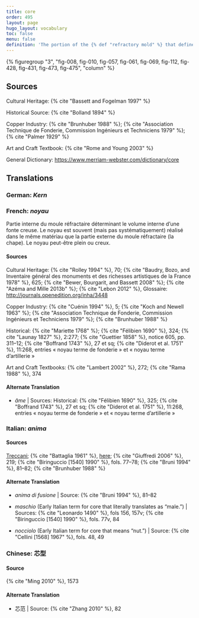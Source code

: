```yaml
---
title: core
order: 495
layout: page
hugo_layout: vocabulary
toc: false
menu: false
definition: 'The portion of the {% def "refractory mold" %} that defines the internal space in a hollow bronze sculpture. It may be formed in a variety of ways and is usually (but not always) made of similar material as that used for the outer portion of the mold. The term is also used as shorthand to refer to the material it is made of. A core is generally solid but may be hollow (see [GI§2.1.1](#GI§2.1.1)).'
---
```


{% figuregroup "3", "fig-008, fig-010, fig-057, fig-061, fig-069, fig-112, fig-428, fig-431, fig-473, fig-475", "column" %}

## Sources

Cultural Heritage: {% cite "Bassett and Fogelman 1997" %}

Historical Source: {% cite "Bolland 1894" %}

Copper Industry: {% cite "Brunhuber 1988" %}; {% cite "Association Technique de Fonderie, Commission Ingénieurs et Techniciens 1979" %}; {% cite "Palmer 1929" %}

Art and Craft Textbook: {% cite "Rome and Young 2003" %}

General Dictionary: <https://www.merriam-webster.com/dictionary/core>

## Translations

<div class="accordion">

### **German**: *Kern*

### **French**: *noyau*

Partie interne du moule réfractaire déterminant le volume interne d’une fonte creuse. Le noyau est souvent (mais pas systématiquement) réalisé dans le même matériau que la partie externe du moule réfractaire (la chape). Le noyau peut-être plein ou creux.

#### Sources

Cultural Heritage: {% cite "Rolley 1994" %}, 70; {% cite "Baudry, Bozo, and Inventaire général des monuments et des richesses artistiques de la France 1978" %}, 625; {% cite "Bewer, Bourgarit, and Bassett 2008" %}; {% cite "Azéma and Mille 2013b" %}; {% cite "Lebon 2012" %}, Glossaire: <http://journals.openedition.org/inha/3448>

Copper Industry: {% cite "Cuénin 1994" %}, 5; {% cite "Koch and Newell 1963" %}; {% cite "Association Technique de Fonderie, Commission Ingénieurs et Techniciens 1979" %}; {% cite "Brunhuber 1988" %}

Historical: {% cite "Mariette 1768" %}; {% cite "Félibien 1690" %}, 324; {% cite "Launay 1827" %}, 2:277; {% cite "Guettier 1858" %}, notice 605, pp. 311–12; {% cite "Boffrand 1743" %}, 27 et sq; {% cite "Diderot et al. 1751" %}, 11:268, entries « noyau terme de fonderie » et « noyau terme d’artillerie »

Art and Craft Textbooks: {% cite "Lambert 2002" %}, 272; {% cite "Rama 1988" %}, 374

#### Alternate Translation

- *âme* | Sources: Historical: {% cite "Félibien 1690" %}, 325; {% cite "Boffrand 1743" %}, 27 et sq; {% cite "Diderot et al. 1751" %}, 11:268, entries « noyau terme de fonderie » et « noyau terme d’artillerie »

### **Italian**: *anima*

#### Sources

[Treccani](http://www.treccani.it/vocabolario/anima/); {% cite "Battaglia 1961" %}, [here](http://www.gdli.it/pdf_viewer/Scripts/pdf.js/web/viewer.asp?file=/PDF/GDLI01/GDLI_01_ocr_489.pdf&parola=anima); {% cite "Giuffredi 2006" %}, 219; {% cite "Biringuccio [1540] 1990" %}, fols. 77–78; {% cite "Bruni 1994" %}, 81–82; {% cite "Brunhuber 1988" %}

#### Alternate Translation

- *anima di fusione* | Source: {% cite "Bruni 1994" %}, 81–82

- *maschio* (Early Italian term for core that literally translates as “male.”) | Sources: {% cite "Leonardo 1490" %}, fols 156, 157v; {% cite "Biringuccio [1540] 1990" %}, fols. 77v, 84

- *nocciolo* (Early Italian term for core that means “nut.”) | Source: {% cite "Cellini [1568] 1967" %}, fols. 48, 49

### **Chinese**: 芯型

#### Source

{% cite "Ming 2010" %}, 1573

#### Alternate Translation

- 芯范 | Source: {% cite "Zhang 2010" %}, 82

</div>
